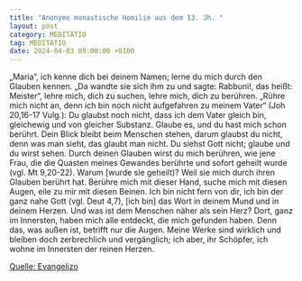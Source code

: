 ```yaml
---
title: "Anonyme monastische Homilie aus dem 13. Jh. "
layout: post
category: MEDITATIO
tag: MEDITATIO
date: 2024-04-03 09:00:00 +0100
---
```

„Maria“, ich kenne dich bei deinem Namen; lerne du mich durch den Glauben kennen. „Da wandte sie sich ihm zu und sagte: Rabbuni!, das heißt: Meister“, lehre mich, dich zu suchen, lehre mich, dich zu berühren. „Rühre mich nicht an, denn ich bin noch nicht aufgefahren zu meinem Vater“ (Joh 20,16-17 Vulg.<!--more-->): Du glaubst noch nicht, dass ich dem Vater gleich bin, gleichewig und von gleicher Substanz. Glaube es, und du hast mich schon berührt.
Dein Blick bleibt beim Menschen stehen, darum glaubst du nicht, denn was man sieht, das glaubt man nicht. Du siehst Gott nicht; glaube und du wirst sehen. Durch deinen Glauben wirst du mich berühren, wie jene Frau, die die Quasten meines Gewandes berührte und sofort geheilt wurde (vgl. Mt 9,20-22). Warum [wurde sie geheilt)? Weil sie mich durch ihren Glauben berührt hat. Berühre mich mit dieser Hand, suche mich mit diesen Augen, eile zu mir mit diesen Beinen.
Ich bin nicht fern von dir, ich bin der ganz nahe Gott (vgl. Deut 4,7), [ich bin] das Wort in deinem Mund und in deinem Herzen. Und was ist dem Menschen näher als sein Herz? Dort, ganz im Innersten, haben mich alle entdeckt, die mich gefunden haben. Denn das, was außen ist, betrifft nur die Augen. Meine Werke sind wirklich und bleiben doch zerbrechlich und vergänglich; ich aber, ihr Schöpfer, ich wohne im Innersten der reinen Herzen.

[Quelle: Evangelizo](https://evangeliumtagfuertag.org/DE/gospel)
